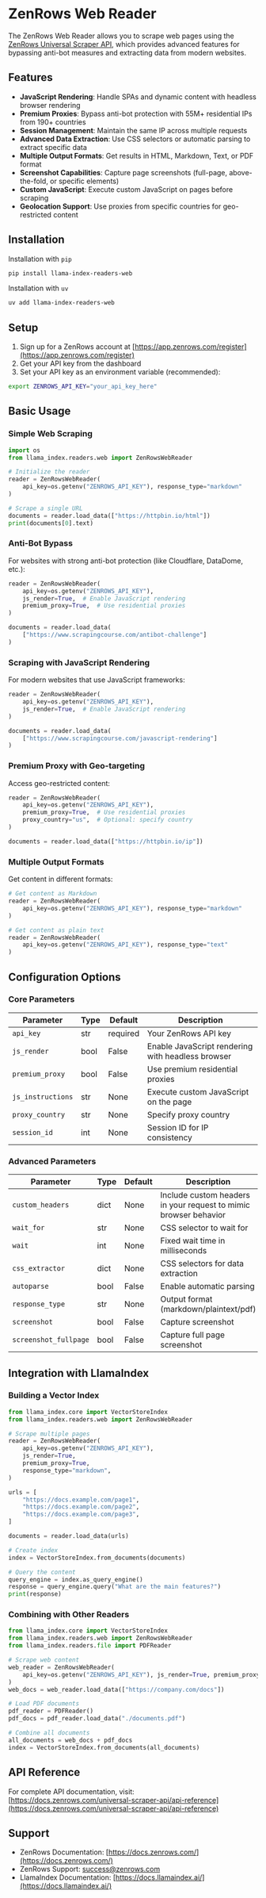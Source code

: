 # ZenRows Web Reader

The ZenRows Web Reader allows you to scrape web pages using the [ZenRows Universal Scraper API](https://www.zenrows.com/products/universal-scraper), which provides advanced features for bypassing anti-bot measures and extracting data from modern websites.

## Features

- **JavaScript Rendering**: Handle SPAs and dynamic content with headless browser rendering
- **Premium Proxies**: Bypass anti-bot protection with 55M+ residential IPs from 190+ countries
- **Session Management**: Maintain the same IP across multiple requests
- **Advanced Data Extraction**: Use CSS selectors or automatic parsing to extract specific data
- **Multiple Output Formats**: Get results in HTML, Markdown, Text, or PDF format
- **Screenshot Capabilities**: Capture page screenshots (full-page, above-the-fold, or specific elements)
- **Custom JavaScript**: Execute custom JavaScript on pages before scraping
- **Geolocation Support**: Use proxies from specific countries for geo-restricted content

## Installation

Installation with `pip`

```bash
pip install llama-index-readers-web
```

Installation with `uv`

```bash
uv add llama-index-readers-web
```

## Setup

1. Sign up for a ZenRows account at [https://app.zenrows.com/register](https://app.zenrows.com/register)
2. Get your API key from the dashboard
3. Set your API key as an environment variable (recommended):

```bash
export ZENROWS_API_KEY="your_api_key_here"
```

## Basic Usage

### Simple Web Scraping

```python
import os
from llama_index.readers.web import ZenRowsWebReader

# Initialize the reader
reader = ZenRowsWebReader(
    api_key=os.getenv("ZENROWS_API_KEY"), response_type="markdown"
)

# Scrape a single URL
documents = reader.load_data(["https://httpbin.io/html"])
print(documents[0].text)
```

### Anti-Bot Bypass

For websites with strong anti-bot protection (like Cloudflare, DataDome, etc.):

```python
reader = ZenRowsWebReader(
    api_key=os.getenv("ZENROWS_API_KEY"),
    js_render=True,  # Enable JavaScript rendering
    premium_proxy=True,  # Use residential proxies
)

documents = reader.load_data(
    ["https://www.scrapingcourse.com/antibot-challenge"]
)
```

### Scraping with JavaScript Rendering

For modern websites that use JavaScript frameworks:

```python
reader = ZenRowsWebReader(
    api_key=os.getenv("ZENROWS_API_KEY"),
    js_render=True,  # Enable JavaScript rendering
)

documents = reader.load_data(
    ["https://www.scrapingcourse.com/javascript-rendering"]
)
```

### Premium Proxy with Geo-targeting

Access geo-restricted content:

```python
reader = ZenRowsWebReader(
    api_key=os.getenv("ZENROWS_API_KEY"),
    premium_proxy=True,  # Use residential proxies
    proxy_country="us",  # Optional: specify country
)

documents = reader.load_data(["https://httpbin.io/ip"])
```

### Multiple Output Formats

Get content in different formats:

```python
# Get content as Markdown
reader = ZenRowsWebReader(
    api_key=os.getenv("ZENROWS_API_KEY"), response_type="markdown"
)

# Get content as plain text
reader = ZenRowsWebReader(
    api_key=os.getenv("ZENROWS_API_KEY"), response_type="text"
)
```

## Configuration Options

### Core Parameters

| Parameter         | Type | Default  | Description                                       |
| ----------------- | ---- | -------- | ------------------------------------------------- |
| `api_key`         | str  | required | Your ZenRows API key                              |
| `js_render`       | bool | False    | Enable JavaScript rendering with headless browser |
| `premium_proxy`   | bool | False    | Use premium residential proxies                   |
| `js_instructions` | str  | None     | Execute custom JavaScript on the page             |
| `proxy_country`   | str  | None     | Specify proxy country                             |
| `session_id`      | int  | None     | Session ID for IP consistency                     |

### Advanced Parameters

| Parameter             | Type | Default | Description                                                      |
| --------------------- | ---- | ------- | ---------------------------------------------------------------- |
| `custom_headers`      | dict | None    | Include custom headers in your request to mimic browser behavior |
| `wait_for`            | str  | None    | CSS selector to wait for                                         |
| `wait`                | int  | None    | Fixed wait time in milliseconds                                  |
| `css_extractor`       | dict | None    | CSS selectors for data extraction                                |
| `autoparse`           | bool | False   | Enable automatic parsing                                         |
| `response_type`       | str  | None    | Output format (markdown/plaintext/pdf)                           |
| `screenshot`          | bool | False   | Capture screenshot                                               |
| `screenshot_fullpage` | bool | False   | Capture full page screenshot                                     |

## Integration with LlamaIndex

### Building a Vector Index

```python
from llama_index.core import VectorStoreIndex
from llama_index.readers.web import ZenRowsWebReader

# Scrape multiple pages
reader = ZenRowsWebReader(
    api_key=os.getenv("ZENROWS_API_KEY"),
    js_render=True,
    premium_proxy=True,
    response_type="markdown",
)

urls = [
    "https://docs.example.com/page1",
    "https://docs.example.com/page2",
    "https://docs.example.com/page3",
]

documents = reader.load_data(urls)

# Create index
index = VectorStoreIndex.from_documents(documents)

# Query the content
query_engine = index.as_query_engine()
response = query_engine.query("What are the main features?")
print(response)
```

### Combining with Other Readers

```python
from llama_index.core import VectorStoreIndex
from llama_index.readers.web import ZenRowsWebReader
from llama_index.readers.file import PDFReader

# Scrape web content
web_reader = ZenRowsWebReader(
    api_key=os.getenv("ZENROWS_API_KEY"), js_render=True, premium_proxy=True
)
web_docs = web_reader.load_data(["https://company.com/docs"])

# Load PDF documents
pdf_reader = PDFReader()
pdf_docs = pdf_reader.load_data("./documents.pdf")

# Combine all documents
all_documents = web_docs + pdf_docs
index = VectorStoreIndex.from_documents(all_documents)
```

## API Reference

For complete API documentation, visit: [https://docs.zenrows.com/universal-scraper-api/api-reference](https://docs.zenrows.com/universal-scraper-api/api-reference)

## Support

- ZenRows Documentation: [https://docs.zenrows.com/](https://docs.zenrows.com/)
- ZenRows Support: [success@zenrows.com](mailto:success@zenrows.com)
- LlamaIndex Documentation: [https://docs.llamaindex.ai/](https://docs.llamaindex.ai/)
